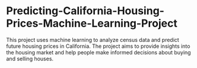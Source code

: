 # Predicting-California-Housing-Prices-Machine-Learning-Project
This project uses machine learning to analyze census data and predict future housing prices in California. The project aims to provide insights into the housing market and help people make informed decisions about buying and selling houses.
